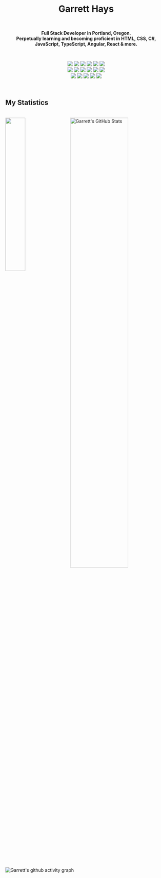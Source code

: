 <h1 align="center">
  <b>Garrett Hays</b> 
</h1>
<br>
<p align="center"><b>Full Stack Developer in Portland, Oregon.<br/> Perpetually learning and becoming proficient in HTML, CSS, C#, JavaScript, TypeScript, Angular, React & more.</b><p>
  <br>
<p>
<div align="center">
  <img src="https://img.shields.io/badge/-HTML-F0F6FC?style=for-the-badge&logo=html5&logoColor=F0F6FC&labelColor=4EA22F">
  <img src="https://img.shields.io/badge/-CSS-F0F6FC?style=for-the-badge&logo=css3&logoColor=F0F6FC&labelColor=4EA22F">
  <img src="https://img.shields.io/badge/Bootstrap-F0F6FC?style=for-the-badge&logo=bootstrap&logoColor=F0F6FC&labelColor=4EA22F">
  <img src="https://img.shields.io/badge/-C Sharp-F0F6FC?style=for-the-badge&logo=csharp&logoColor=F0F6FC&labelColor=4EA22F">
  <img src="https://img.shields.io/badge/-.NET-F0F6FC?style=for-the-badge&logo=dotnet&logoColor=F0F6FC&labelColor=4EA22F">
  <img src="https://img.shields.io/badge/-GIT-F0F6FC?style=for-the-badge&logo=git&logoColor=F0F6FC&labelColor=4EA22F">
  <br/>
  <img src="https://img.shields.io/badge/-JavaScript-F0F6FC?style=for-the-badge&logo=javascript&logoColor=F0F6FC&labelColor=4EA22F">
  <img src="https://img.shields.io/badge/-TypeScript-F0F6FC?style=for-the-badge&logo=typescript&logoColor=F0F6FC&labelColor=4EA22F">
  <img src="https://img.shields.io/badge/Angular.JS-F0F6FC?style=for-the-badge&logo=angularJS&logoColor=F0F6FC&labelColor=4EA22F">
  <img src="https://img.shields.io/badge/Express.JS-F0F6FC?style=for-the-badge&logo=express&logoColor=F0F6FC&labelColor=4EA22F">
  <img src="https://img.shields.io/badge/Node.JS-F0F6FC?style=for-the-badge&logo=node.js&logoColor=F0F6FC&labelColor=4EA22F">
  <img src="https://img.shields.io/badge/-React-F0F6FC?style=for-the-badge&logo=react&logoColor=F0F6FC&labelColor=4EA22F">
  <br />
  <img src="https://img.shields.io/badge/-POSTGRES-F0F6FC?style=for-the-badge&logo=postgresql&logoColor=F0F6FC&labelColor=4EA22F">
  <img src="https://img.shields.io/badge/-mySQL-F0F6FC?style=for-the-badge&logo=mysql&logoColor=F0F6FC&labelColor=4EA22F">
  <img src="https://img.shields.io/badge/-Firebase-F0F6FC?style=for-the-badge&logo=firebase&logoColor=F0F6FC&labelColor=4EA22F">
  <img src="https://img.shields.io/badge/-Datadog-F0F6FC?style=for-the-badge&logo=datadog&logoColor=F0F6FC&labelColor=4EA22F">
  <img src="https://img.shields.io/badge/-Netlify-F0F6FC?style=for-the-badge&logo=netlify&logoColor=F0F6FC&labelColor=4EA22F">
  
</div>
</p>
<br>

## My Statistics
<br>
<a href="https://github.com/GarrettHays/GarrettHays">
  <img align="left" img width= 35% src="https://github-readme-stats.vercel.app/api/top-langs/?username=GarrettHays&&hide_border=true&title_color=ffffff&text_color=c9cacc&icon_color=2bbc8a&bg_color=0D1117&langs_count=3" />
</a>
<a href="https://github.com/GarrettHays/GarrettHays">
  <img align="right" img width= 60% src="https://github-readme-streak-stats.herokuapp.com?user=garretthays&hide_border=true&date_format=n%2Fj%5B%2FY%5D&background=0D1117&border=4EA22F&stroke=4EA22F&ring=4EA22F&fire=DD50AE&currStreakNum=F0F6FC&sideNums=F0F6FC&currStreakLabel=F0F6FC&sideLabels=F0F6FC&dates=4EA22F" alt="Garrett's GitHub Stats" />
</a>

![Garrett's github activity graph](https://activity-graph.herokuapp.com/graph?username=garretthays&bg_color=0d1117&color=f0f6fc&line=f0f6fc&point=4ea22f&area=true&hide_border=true) 
